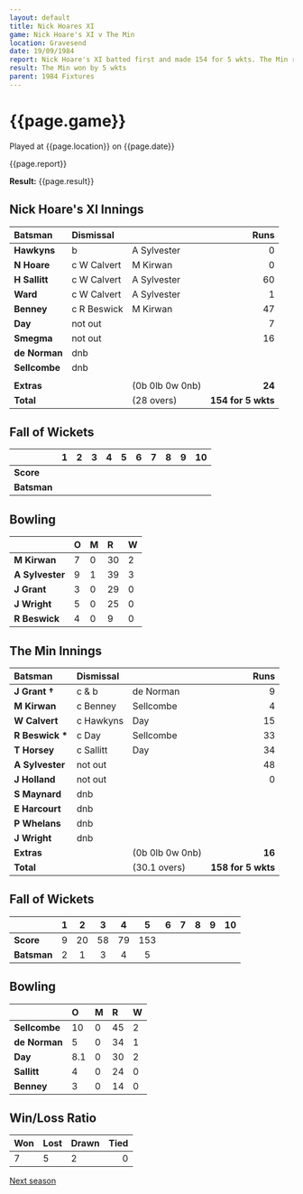 ```yaml
---
layout: default
title: Nick Hoares XI
game: Nick Hoare's XI v The Min
location: Gravesend
date: 19/09/1984
report: Nick Hoare's XI batted first and made 154 for 5 wkts. The Min replied with 158 for 5 wkts.
result: The Min won by 5 wkts
parent: 1984 Fixtures
---
```


# {{page.game}}

Played at {{page.location}} on {{page.date}}

{{page.report}}

**Result:** {{page.result}}

## Nick Hoare's XI Innings

| Batsman | Dismissal |  | Runs |
|:---|:---|---|---:|
| **Hawkyns** | b | A Sylvester | 0 | 
| **N Hoare** | c W Calvert | M Kirwan | 0 | 
| **H Sallitt** | c W Calvert | A Sylvester | 60 | 
| **Ward** | c W Calvert | A Sylvester | 1 | 
| **Benney** |  c R Beswick | M Kirwan | 47 | 
| **Day** | not out |  | 7 | 
| **Smegma** | not out |  | 16 | 
| **de Norman** | dnb |  |  | 
| **Sellcombe** | dnb |  |  | 
|  |  |  |  |
| **Extras** | | (0b 0lb 0w 0nb) | **24** | 
| **Total** | | (28 overs) | **154 for 5 wkts** | 

## Fall of Wickets

| | 1 | 2 | 3 | 4 | 5 | 6 | 7 | 8 | 9 | 10 |
|---|:---:|:---:|:---:|:---:|:---:|:---:|:---:|:---:|:---:|:---:|
| **Score** |  |  |  |  |  |  |  |  |  |  | 
| **Batsman** |  |  |  |  |  |  |  |  |  |  |  

## Bowling

| | O | M | R | W |
|---|:---|:---|:---|:---|
| **M Kirwan** | 7 | 0 | 30 | 2 | 
| **A Sylvester** | 9 | 1 | 39 | 3 | 
| **J Grant** | 3 | 0 | 29 | 0 | 
| **J Wright** | 5 | 0 | 25 | 0 | 
| **R Beswick** | 4 | 0 | 9 | 0 | 

## The Min Innings

| Batsman | Dismissal |  | Runs |
|:---|:---|---|---:|
| **J Grant &#8224;** | c & b | de Norman | 9 |
| **M Kirwan** | c Benney | Sellcombe | 4 | 
| **W Calvert** | c Hawkyns | Day | 15 |
| **R Beswick &#42;** | c Day | Sellcombe | 33 | 
| **T Horsey** | c Sallitt | Day | 34 | 
| **A Sylvester** | not out |  | 48 |
| **J Holland** | not out |  | 0 |
| **S Maynard** | dnb |  |  |
| **E Harcourt** | dnb |  |  | 
| **P Whelans** | dnb |  |  |
| **J Wright** | dnb |  |  |
| **Extras** | | (0b 0lb 0w 0nb) | **16** | 
| **Total** | | (30.1 overs) | **158 for 5 wkts** | 

## Fall of Wickets

| | 1 | 2 | 3 | 4 | 5 | 6 | 7 | 8 | 9 | 10 |
|---|:---:|:---:|:---:|:---:|:---:|:---:|:---:|:---:|:---:|:---:|
| **Score** | 9 | 20 | 58 | 79 | 153 |  |  |  |  |  | 
| **Batsman** | 2 | 1 | 3 | 4 | 5 |  |   |  |  |  | 


## Bowling

| | O | M | R | W |
|---|:---|:---|:---|:---|
| **Sellcombe** | 10 | 0 | 45 | 2 | 
| **de Norman** | 5 | 0 | 34 | 1 | 
| **Day** | 8.1 | 0 | 30 | 2 | 
| **Sallitt** | 4 | 0 | 24 | 0 | 
| **Benney** | 3 | 0 | 14 | 0 | 

## Win/Loss Ratio

| Won | Lost | Drawn | Tied |
|:---|:---|:---|---:|
| 7 | 5 | 2 | 0 |

[Next season](../1985)